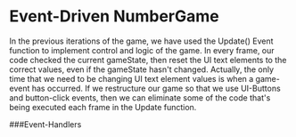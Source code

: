 # Event-Driven NumberGame

In the previous iterations of the game, we have used the Update() Event function to implement control and logic of the game.  In every frame, our code checked the current gameState, then reset the UI text elements to the correct values, even if the gameState hasn't changed.  Actually, the only time that we need to be changing UI text element values is when a game-event has occurred. If we restructure our game so that we use UI-Buttons and button-click events, then we can eliminate some of the code that's being executed each frame in the Update function. 

###Event-Handlers